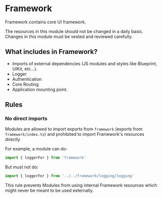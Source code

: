 # Framework

Framework contains core UI framework.

The resources in this module should not be changed in a daily basic. Changes in this module must be vested and reviewed carefully.

## What includes in Framework?

- Imports of external dependencies (JS modules and styles like Blueprint, UIKit, etc...).
- Logger
- Authentication
- Core Routing
- Application mounting point.

## Rules

### No direct imports

Modules are allowed to import exports from `framework` (exports from `framework/index.ts`) and prohibited to import Framework's resources directly

For example, a module can do:

```js
import { loggerFor } from 'framework'
```

But must not do:

```js
import { loggerFor } from '../../framework/logging/logging'
```

This rule prevents Modules from using internal Framework resources which might never be meant to be used externally.
